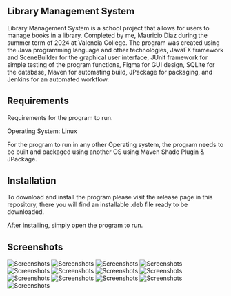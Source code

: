 ## Library Management System
Library Management System is a school project that allows for users to manage books in a library. Completed by me, Mauricio Diaz during the summer term of 2024 at Valencia College. The program was created using the Java programming language and other technologies, JavaFX framework and SceneBuilder for the graphical user interface, JUnit framework for simple testing of the program functions, Figma for GUI design, SQLite for the database, Maven for automating build, JPackage for packaging, and Jenkins for an automated workflow.

## Requirements
Requirements for the program to run.

Operating System: Linux


For the program to run in any other Operating system, the program needs to be built and packaged using another OS using Maven Shade Plugin & JPackage.

## Installation

To download and install the program please visit the release page in this repository, there you will find an installable .deb file ready to be downloaded.

After installing, simply open the program to run.

## Screenshots
![Screenshots](Screenshots/1.png)
![Screenshots](Screenshots/2.png)
![Screenshots](Screenshots/3.png)
![Screenshots](Screenshots/4.png)
![Screenshots](Screenshots/5.png)
![Screenshots](Screenshots/6.png)
![Screenshots](Screenshots/7.png)
![Screenshots](Screenshots/8.png)
![Screenshots](Screenshots/9.png)
![Screenshots](Screenshots/10.png)
![Screenshots](Screenshots/11.png)
![Screenshots](Screenshots/12.png)
![Screenshots](Screenshots/13.png)
